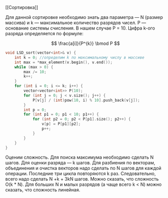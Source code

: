 [[Сортировка]]

Для данной сортировке необходимо знать два параметра — N (размер массива) и k — максимальное количество разрядов чисел. P — основание системы счисления. В нашем случае P = 10. Цифра k-ого разряда определяется по формуле: 

$$
\frac{a[i]}{P^{k}} \bmod P
$$
```C
void LSD_sort(vector<int>& v) {
    int k = 0; //определим k по максимальному числу в массиве
    int max = *max_element(v.begin(), v.end());
    while (max > 0) {
        max /= 10;
        k++;
    }
    for (int i = 0; i <= k; i++) { 
        vector<vector<int>> P(10);
        for (int j = 0; j < v.size(); j++) {
            P[v[j] / (int)pow(10, i) % 10].push_back(v[j]);
        }
        int p = 0;
        for (int p1 = 0; p1 < 10; p1++) {
            for (int p2 = 0; p2 < P[p1].size(); p2++) {
                v[p] = P[p1][p2];
                p++;
            }
        }
    }
}
```

Оценим сложность. Для поиска максимума необходимо сделать N шагов. Для оценки разряда — k шагов. Для разбиения по векторам, объединения и очистка векторов надо сделать по N шагов для каждой операции. Последние три цикла повторяются k раз. Следовательно, всего надо сделать N +k + 3kN шагов. Можно сказать, что сложность O(k * N). Для больших N и малых разрядов (а чаще всего k < N) можно сказать, что сложность линейная.